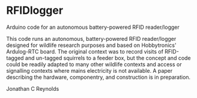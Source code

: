# RFIDlogger

Arduino code for an autonomous battery-powered RFID reader/logger

This code runs an autonomous, battery-powered RFID reader/logger designed for wildlife research purposes and based on Hobbytronics' Ardulog-RTC board.  The original context was to record visits of RFID-tagged and un-tagged squirrels to a feeder box, but the concept and code could be readily adapted to many other wildlife contexts and access or signalling contexts where mains electricity is not available.  A paper describing the hardware, componentry, and construction is in preparation.

Jonathan C Reynolds

